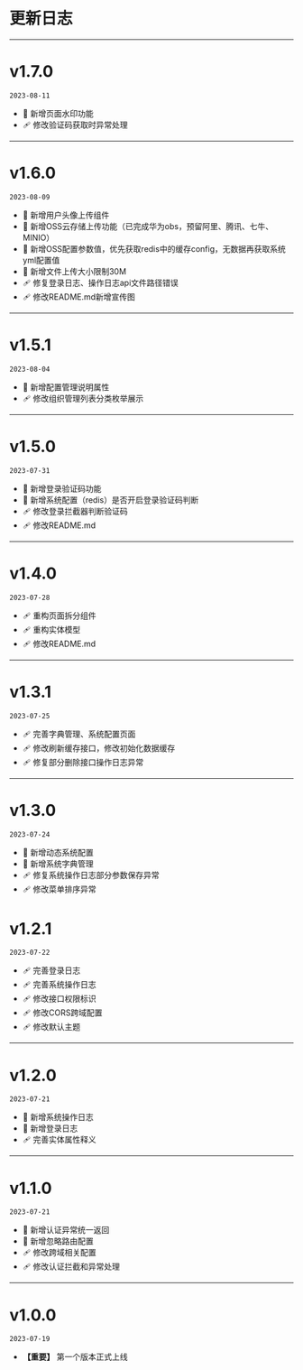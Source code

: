 # 更新日志
---

# v1.7.0
`2023-08-11`
* 🚀 新增页面水印功能
* 🩹 修改验证码获取时异常处理
---

# v1.6.0
`2023-08-09`
* 🚀 新增用户头像上传组件
* 🚀 新增OSS云存储上传功能（已完成华为obs，预留阿里、腾讯、七牛、MINIO）
* 🚀 新增OSS配置参数值，优先获取redis中的缓存config，无数据再获取系统yml配置值
* 🚀 新增文件上传大小限制30M
* 🩹 修复登录日志、操作日志api文件路径错误
* 🩹 修改README.md新增宣传图
---

# v1.5.1
`2023-08-04`
* 🚀 新增配置管理说明属性
* 🩹 修改组织管理列表分类枚举展示
---

# v1.5.0
`2023-07-31`
* 🚀 新增登录验证码功能
* 🚀 新增系统配置（redis）是否开启登录验证码判断
* 🩹 修改登录拦截器判断验证码
* 🩹 修改README.md
---

# v1.4.0
`2023-07-28`
* 🩹 重构页面拆分组件
* 🩹 重构实体模型
* 🩹 修改README.md
---

# v1.3.1
`2023-07-25`
* 🩹 完善字典管理、系统配置页面
* 🩹 修改刷新缓存接口，修改初始化数据缓存
* 🩹 修复部分删除接口操作日志异常
---

# v1.3.0
`2023-07-24`
* 🚀 新增动态系统配置
* 🚀 新增系统字典管理
* 🩹 修复系统操作日志部分参数保存异常
* 🩹 修改菜单排序异常

# v1.2.1
`2023-07-22`
* 🩹 完善登录日志
* 🩹 完善系统操作日志
* 🩹 修改接口权限标识
* 🩹 修改CORS跨域配置
* 🩹 修改默认主题
---

# v1.2.0
`2023-07-21`
* 🚀 新增系统操作日志
* 🚀 新增登录日志
* 🩹 完善实体属性释义
---

# v1.1.0
`2023-07-21`
* 🚀 新增认证异常统一返回
* 🚀 新增忽略路由配置
* 🩹 修改跨域相关配置
* 🩹 修改认证拦截和异常处理
---

# v1.0.0
`2023-07-19`
* __【重要】__ 第一个版本正式上线